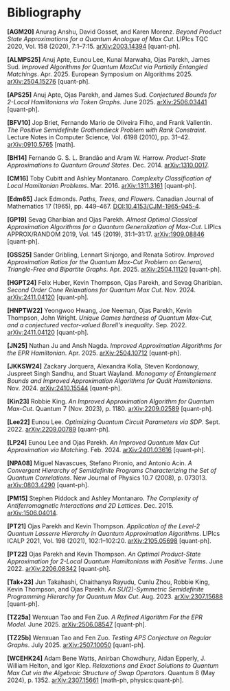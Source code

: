 # Bibliography

**[AGM20]** Anurag Anshu, David Gosset, and Karen Morenz. *Beyond Product State Approximations for a Quantum Analogue of Max Cut*. LIPIcs TQC 2020, Vol. 158 (2020), 7:1–7:15. [arXiv:2003.14394](https://arxiv.org/abs/2003.14394) [quant-ph]. <a id="AGM20"></a>

**[ALMPS25]** Anuj Apte, Eunou Lee, Kunal Marwaha, Ojas Parekh, James Sud. *Improved Algorithms for Quantum MaxCut via Partially Entangled Matchings*. Apr. 2025. European Symposium on Algorithms 2025. [arXiv:2504.15276](https://arxiv.org/pdf/2504.15276) [quant-ph]. <a id="ALMPS25"></a>

**[APS25]** Anuj Apte, Ojas Parekh, and James Sud. *Conjectured Bounds for 2-Local Hamiltonians via Token Graphs*. June 2025. [arXiv:2506.03441](https://arxiv.org/abs/2506.03441) [quant-ph]. <a id="APS25"></a>

**[BFV10]** Jop Briet, Fernando Mario de Oliveira Filho, and Frank Vallentin. *The Positive Semidefinite Grothendieck Problem with Rank Constraint*. Lecture Notes in Computer Science, Vol. 6198 (2010), pp. 31–42. [arXiv:0910.5765](https://arxiv.org/abs/0910.5765) [math]. <a id="BFV10"></a>

**[BH14]** Fernando G. S. L. Brandão and Aram W. Harrow. *Product-State Approximations to Quantum Ground States*. Dec. 2014. [arXiv:1310.0017](https://arxiv.org/abs/1310.0017). <a id="BH14"></a>

**[CM16]** Toby Cubitt and Ashley Montanaro. *Complexity Classification of Local Hamiltonian Problems*. Mar. 2016. [arXiv:1311.3161](https://arxiv.org/abs/1311.3161) [quant-ph]. <a id="CM16"></a>

**[Edm65]** Jack Edmonds. *Paths, Trees, and Flowers*. Canadian Journal of Mathematics 17 (1965), pp. 449–467. [DOI:10.4153/CJM-1965-045-4](https://doi.org/10.4153/CJM-1965-045-4). <a id="Edm65"></a>

**[GP19]** Sevag Gharibian and Ojas Parekh. *Almost Optimal Classical Approximation Algorithms for a Quantum Generalization of Max-Cut*. LIPIcs APPROX/RANDOM 2019, Vol. 145 (2019), 31:1–31:17. [arXiv:1909.08846](https://arxiv.org/abs/1909.08846) [quant-ph]. <a id="GP19"></a>

**[GSS25]** Sander Gribling, Lennart Sinjorgo, and Renata Sotirov. *Improved Approximation Ratios for the Quantum Max-Cut Problem on General, Triangle-Free and Bipartite Graphs*. Apr. 2025. [arXiv:2504.11120](https://arxiv.org/abs/2504.11120) [quant-ph]. <a id="GSS25"></a>

**[HGPT24]** Felix Huber, Kevin Thompson, Ojas Parekh, and Sevag Gharibian. *Second Order Cone Relaxations for Quantum Max Cut*. Nov. 2024. [arXiv:2411.04120](https://arxiv.org/abs/2411.04120) [quant-ph]. <a id="HTPG24"></a>

**[HNPTW22]** Yeongwoo Hwang, Joe Neeman, Ojas Parekh, Kevin Thompson, John Wright. *Unique Games hardness of Quantum Max-Cut, and a conjectured vector-valued Borell's inequality*. Sep. 2022. [arXiv:2411.04120](https://arxiv.org/abs/2111.01254) [quant-ph]. <a id="HNPTW22"></a>

**[JN25]** Nathan Ju and Ansh Nagda. *Improved Approximation Algorithms for the EPR Hamiltonian*. Apr. 2025. [arXiv:2504.10712](https://arxiv.org/abs/2504.10712) [quant-ph]. <a id="JN25"></a>

**[JKKSW24]** Zackary Jorquera, Alexandra Kolla, Steven Kordonowy, Juspreet Singh Sandhu, and Stuart Wayland. *Monogamy of Entanglement Bounds and Improved Approximation Algorithms for Qudit Hamiltonians*. Nov. 2024. [arXiv:2410.15544](https://arxiv.org/abs/2410.15544) [quant-ph]. <a id="JKKSW24"></a>

**[Kin23]** Robbie King. *An Improved Approximation Algorithm for Quantum Max-Cut*. Quantum 7 (Nov. 2023), p. 1180. [arXiv:2209.02589](https://arxiv.org/abs/2209.02589) [quant-ph]. <a id="Kin23"></a>

**[Lee22]** Eunou Lee. *Optimizing Quantum Circuit Parameters via SDP*. Sept. 2022. [arXiv:2209.00789](https://arxiv.org/abs/2209.00789) [quant-ph]. <a id="Lee22"></a>

**[LP24]** Eunou Lee and Ojas Parekh. *An Improved Quantum Max Cut Approximation via Matching*. Feb. 2024. [arXiv:2401.03616](https://arxiv.org/abs/2401.03616) [quant-ph]. <a id="LP24"></a>

**[NPA08]** Miguel Navascues, Stefano Pironio, and Antonio Acin. *A Convergent Hierarchy of Semidefinite Programs Characterizing the Set of Quantum Correlations*. New Journal of Physics 10.7 (2008), p. 073013. [arXiv:0803.4290](https://arxiv.org/abs/0803.4290) [quant-ph]. <a id="NPA08"></a>

**[PM15]** Stephen Piddock and Ashley Montanaro. *The Complexity of Antiferromagnetic Interactions and 2D Lattices*. Dec. 2015. [arXiv:1506.04014](https://arxiv.org/abs/1506.04014). <a id="PM15"></a>

**[PT21]** Ojas Parekh and Kevin Thompson. *Application of the Level-2 Quantum Lasserre Hierarchy in Quantum Approximation Algorithms*. LIPIcs ICALP 2021, Vol. 198 (2021), 102:1–102:20. [arXiv:2105.05698](https://arxiv.org/abs/2105.05698) [quant-ph]. <a id="PT21"></a>

**[PT22]** Ojas Parekh and Kevin Thompson. *An Optimal Product-State Approximation for 2-Local Quantum Hamiltonians with Positive Terms*. June 2022. [arXiv:2206.08342](https://arxiv.org/abs/2206.08342) [quant-ph]. <a id="PT22"></a>

**[Tak+23]** Jun Takahashi, Chaithanya Rayudu, Cunlu Zhou, Robbie King, Kevin Thompson, and Ojas Parekh. *An SU(2)-Symmetric Semidefinite Programming Hierarchy for Quantum Max Cut*. Aug. 2023. [arXiv:2307.15688](https://arxiv.org/abs/2307.15688) [quant-ph]. <a id="Tak+23"></a>

**[TZ25a]** Wenxuan Tao and Fen Zuo. *A Refined Algorithm For the EPR Model*. June 2025. [arXiv:2506.08547](https://arxiv.org/abs/2506.08547) [quant-ph]. <a id="TZ25a"></a>

**[TZ25b]** Wenxuan Tao and Fen Zuo. *Testing APS Conjecture on Regular Graphs*. July 2025. [arXiv:2507.10050](https://arxiv.org/abs/2507.10050) [quant-ph]. <a id="TZ25b"></a>

**[WCEHK24]** Adam Bene Watts, Anirban Chowdhury, Aidan Epperly, J. William Helton, and Igor Klep. *Relaxations and Exact Solutions to Quantum Max Cut via the Algebraic Structure of Swap Operators*. Quantum 8 (May 2024), p. 1352. [arXiv:2307.15661](https://arxiv.org/abs/2307.15661) [math-ph, physics:quant-ph]. <a id="WCEHK24"></a>


<div style="padding-bottom: 1000px"></div>

